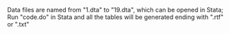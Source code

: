Data files are named from "1.dta" to "19.dta", which can be opened in Stata; 
Run "code.do" in Stata and all the tables will be generated ending with ".rtf" or ".txt" 
